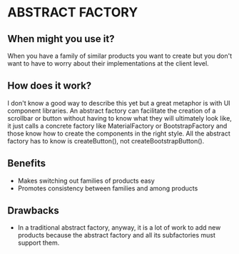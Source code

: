# ABSTRACT FACTORY

## When might you use it?
When you have a family of similar products you want to create but you don't want to have to worry about their implementations at the client level.

## How does it work?
I don't know a good way to describe this yet but a great metaphor is with UI component libraries. An abstract factory can facilitate the creation of a scrollbar or button without having to know what they will ultimately look like, it just calls a concrete factory like MaterialFactory or BootstrapFactory and those know how to create the components in the right style. All the abstract factory has to know is createButton(), not createBootstrapButton(). 

## Benefits
- Makes switching out families of products easy
- Promotes consistency between families and among products

## Drawbacks
- In a traditional abstract factory, anyway, it is a lot of work to add new products because the abstract factory and all its subfactories must support them.

